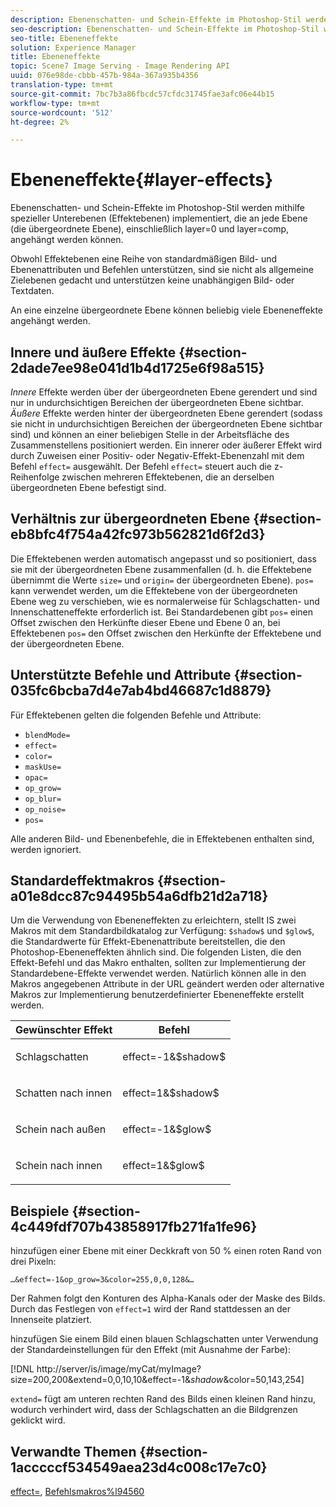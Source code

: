 ```yaml
---
description: Ebenenschatten- und Schein-Effekte im Photoshop-Stil werden mithilfe spezieller Unterebenen (Effektebenen) implementiert, die an jede Ebene (die übergeordnete Ebene), einschließlich layer=0 und layer=comp, angehängt werden können.
seo-description: Ebenenschatten- und Schein-Effekte im Photoshop-Stil werden mithilfe spezieller Unterebenen (Effektebenen) implementiert, die an jede Ebene (die übergeordnete Ebene), einschließlich layer=0 und layer=comp, angehängt werden können.
seo-title: Ebeneneffekte
solution: Experience Manager
title: Ebeneneffekte
topic: Scene7 Image Serving - Image Rendering API
uuid: 076e98de-cbbb-457b-984a-367a935b4356
translation-type: tm+mt
source-git-commit: 7bc7b3a86fbcdc57cfdc31745fae3afc06e44b15
workflow-type: tm+mt
source-wordcount: '512'
ht-degree: 2%

---
```



# Ebeneneffekte{#layer-effects}

Ebenenschatten- und Schein-Effekte im Photoshop-Stil werden mithilfe spezieller Unterebenen (Effektebenen) implementiert, die an jede Ebene (die übergeordnete Ebene), einschließlich layer=0 und layer=comp, angehängt werden können.

Obwohl Effektebenen eine Reihe von standardmäßigen Bild- und Ebenenattributen und Befehlen unterstützen, sind sie nicht als allgemeine Zielebenen gedacht und unterstützen keine unabhängigen Bild- oder Textdaten.

An eine einzelne übergeordnete Ebene können beliebig viele Ebeneneffekte angehängt werden.

## Innere und äußere Effekte {#section-2dade7ee98e041d1b4d1725e6f98a515}

*Innere* Effekte werden über der übergeordneten Ebene gerendert und sind nur in undurchsichtigen Bereichen der übergeordneten Ebene sichtbar. *Äußere* Effekte werden hinter der übergeordneten Ebene gerendert (sodass sie nicht in undurchsichtigen Bereichen der übergeordneten Ebene sichtbar sind) und können an einer beliebigen Stelle in der Arbeitsfläche des Zusammenstellens positioniert werden. Ein innerer oder äußerer Effekt wird durch Zuweisen einer Positiv- oder Negativ-Effekt-Ebenenzahl mit dem Befehl `effect=` ausgewählt. Der Befehl `effect=` steuert auch die z-Reihenfolge zwischen mehreren Effektebenen, die an derselben übergeordneten Ebene befestigt sind.

## Verhältnis zur übergeordneten Ebene {#section-eb8bfc4f754a42fc973b562821d6f2d3}

Die Effektebenen werden automatisch angepasst und so positioniert, dass sie mit der übergeordneten Ebene zusammenfallen (d. h. die Effektebene übernimmt die Werte `size=` und `origin=` der übergeordneten Ebene). `pos=` kann verwendet werden, um die Effektebene von der übergeordneten Ebene weg zu verschieben, wie es normalerweise für Schlagschatten- und Innenschatteneffekte erforderlich ist. Bei Standardebenen gibt `pos=` einen Offset zwischen den Herkünfte dieser Ebene und Ebene 0 an, bei Effektebenen `pos=` den Offset zwischen den Herkünfte der Effektebene und der übergeordneten Ebene.

## Unterstützte Befehle und Attribute {#section-035fc6bcba7d4e7ab4bd46687c1d8879}

Für Effektebenen gelten die folgenden Befehle und Attribute:

* `blendMode=`
* `effect=`
* `color=`
* `maskUse=`
* `opac=`
* `op_grow=`
* `op_blur=`
* `op_noise=`
* `pos=`

Alle anderen Bild- und Ebenenbefehle, die in Effektebenen enthalten sind, werden ignoriert.

## Standardeffektmakros {#section-a01e8dcc87c94495b54a6dfb21d2a718}

Um die Verwendung von Ebeneneffekten zu erleichtern, stellt IS zwei Makros mit dem Standardbildkatalog zur Verfügung: `$shadow$` und `$glow$`, die Standardwerte für Effekt-Ebenenattribute bereitstellen, die den Photoshop-Ebeneneffekten ähnlich sind. Die folgenden Listen, die den Effekt-Befehl und das Makro enthalten, sollten zur Implementierung der Standardebene-Effekte verwendet werden. Natürlich können alle in den Makros angegebenen Attribute in der URL geändert werden oder alternative Makros zur Implementierung benutzerdefinierter Ebeneneffekte erstellt werden.

<table id="table_8089C41AD1F24223A58C7DD8F4DDF73C"> 
 <thead> 
  <tr> 
   <th class="entry"> <b> Gewünschter Effekt</b> </th> 
   <th class="entry"> <b> Befehl</b> </th> 
  </tr> 
 </thead>
 <tbody> 
  <tr> 
   <td> <p> Schlagschatten </p> </td> 
   <td> <p> <span class="codeph"> effect=-1&amp;$shadow$</span> </p> </td> 
  </tr> 
  <tr> 
   <td> <p> Schatten nach innen </p> </td> 
   <td> <p> <span class="codeph"> effect=1&amp;$shadow$</span> </p> </td> 
  </tr> 
  <tr> 
   <td> <p> Schein nach außen </p> </td> 
   <td> <p> <span class="codeph"> effect=-1&amp;$glow$</span> </p> </td> 
  </tr> 
  <tr> 
   <td> <p> Schein nach innen </p> </td> 
   <td> <p> <span class="codeph"> effect=1&amp;$glow$</span> </p> </td> 
  </tr> 
 </tbody> 
</table>

## Beispiele {#section-4c449fdf707b43858917fb271fa1fe96}

hinzufügen einer Ebene mit einer Deckkraft von 50 % einen roten Rand von drei Pixeln:

`…&effect=-1&op_grow=3&color=255,0,0,128&…`

Der Rahmen folgt den Konturen des Alpha-Kanals oder der Maske des Bilds. Durch das Festlegen von `effect=1` wird der Rand stattdessen an der Innenseite platziert.

hinzufügen Sie einem Bild einen blauen Schlagschatten unter Verwendung der Standardeinstellungen für den Effekt (mit Ausnahme der Farbe):

[!DNL http://server/is/image/myCat/myImage?size=200,200&extend=0,0,10,10&effect=-1&$shadow$&color=50,143,254]

`extend=` fügt am unteren rechten Rand des Bilds einen kleinen Rand hinzu, wodurch verhindert wird, dass der Schlagschatten an die Bildgrenzen geklickt wird.

## Verwandte Themen {#section-1acccccf534549aea23d4c008c17e7c0}

[effect=](../../../../../is-api/http-ref/image-serving-api-ref/c-http-protocol-reference/c-command-reference/r-effect.md#reference-b1296c4afed047fb921bbc1e33752135),  [Befehlsmakros%l94560](../../../../../is-api/http-ref/image-serving-api-ref/c-http-protocol-reference/c-syntax-and-features/r-is-http-command-macros.md#reference-ea2a9571c65a46da83eca27d0013cbf9)
